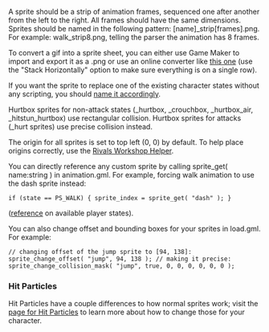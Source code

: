 A sprite should be a strip of animation frames, sequenced one after
another from the left to the right. All frames should have the same
dimensions. Sprites should be named in the following pattern:
<span class="code-line"><span class="type">\[name\]</span>\_strip<span class="type">\[frames\]</span>.png</span>.
For example: <span class="code-line">walk\_strip8.png</span>, telling
the parser the animation has 8 frames.

To convert a gif into a sprite sheet, you can either use Game Maker to
import and export it as a .png or use an online converter like [this
one](https://ezgif.com/gif-to-sprite) (use the "Stack Horizontally"
option to make sure everything is on a single row).

<div class="important">

If you want the sprite to replace one of the existing character states
without any scripting, you should [name it
accordingly](https://www.rivalsofaether.com/workshop/animation-names/).

</div>

Hurtbox sprites for non-attack states
(<span class="code-line">\_hurtbox</span>,
<span class="code-line">\_crouchbox</span>,
<span class="code-line">\_hurtbox\_air</span>,
<span class="code-line">\_hitstun\_hurtbox</span>) use rectangular
collision. Hurtbox sprites for attacks
(<span class="code-line">\_hurt</span> sprites) use precise collision
instead.

The origin for all sprites is set to top left (0, 0) by default. To help
place origins correctly, use the [Rivals Workshop
Helper](https://github.com/dfornace/workshophelper).

You can directly reference any custom sprite by calling
<span class="code-line"><span class="function">sprite\_get(</span>
name<span class="type">:string</span>
<span class="function">)</span></span> in
<span class="code-line">animation.gml</span>. For example, forcing walk
animation to use the dash sprite instead:

`if (state == PS_WALK) { sprite_index = sprite_get( "dash" ); }`

([reference](https://www.rivalsofaether.com/workshop/player-states) on
available player states).

You can also change offset and bounding boxes for your sprites in
<span class="code-line">load.gml</span>. For example:

`// changing offset of the jump sprite to [94, 138]:
sprite_change_offset( "jump", 94, 138 ); // making it precise:
sprite_change_collision_mask( "jump", true, 0, 0, 0, 0, 0, 0 );`

### Hit Particles

Hit Particles have a couple differences to how normal sprites work;
visit the [page for Hit
Particles](https://rivalsofaether.com/workshop/hit-particles/) to learn
more about how to change those for your character.
